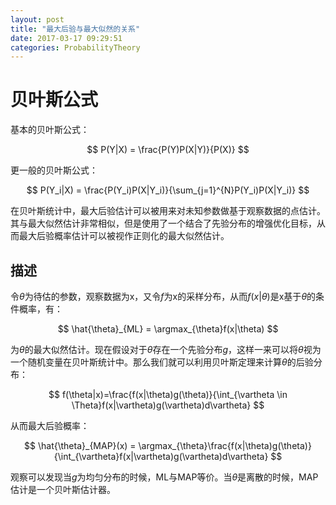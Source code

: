 ```yaml
---
layout: post
title: "最大后验与最大似然的关系"
date: 2017-03-17 09:29:51
categories: ProbabilityTheory
---
```

# 贝叶斯公式
基本的贝叶斯公式：

$$
P(Y|X) = \frac{P(Y)P(X|Y)}{P(X)}
$$

更一般的贝叶斯公式：

$$
P(Y_i|X) = \frac{P(Y_i)P(X|Y_i)}{\sum_{j=1}^{N}P(Y_i)P(X|Y_i)}
$$

在贝叶斯统计中，最大后验估计可以被用来对未知参数做基于观察数据的点估计。其与最大似然估计非常相似，但是使用了一个结合了先验分布的增强优化目标，从而最大后验概率估计可以被视作正则化的最大似然估计。

## 描述
令$\theta$为待估的参数，观察数据为x，又令$f$为x的采样分布，从而$f(x|\theta)$是x基于$\theta$的条件概率，有：

$$
\hat{\theta}_{ML} = \argmax_{\theta}f(x|\theta)
$$

为$\theta$的最大似然估计。现在假设对于$\theta$存在一个先验分布$g$，这样一来可以将$\theta$视为一个随机变量在贝叶斯统计中。那么我们就可以利用贝叶斯定理来计算$\theta$的后验分布：

$$
f(\theta|x)=\frac{f(x|\theta)g(\theta)}{\int_{\vartheta \in \Theta}f(x|\vartheta)g(\vartheta)d\vartheta}
$$

从而最大后验概率：

$$
\hat{\theta}_{MAP}(x) = \argmax_{\theta}\frac{f(x|\theta)g(\theta)}{\int_{\vartheta}f(x|\vartheta)g(\vartheta)d\vartheta}
$$

观察可以发现当$g$为均匀分布的时候，ML与MAP等价。当$\theta$是离散的时候，MAP估计是一个贝叶斯估计器。
